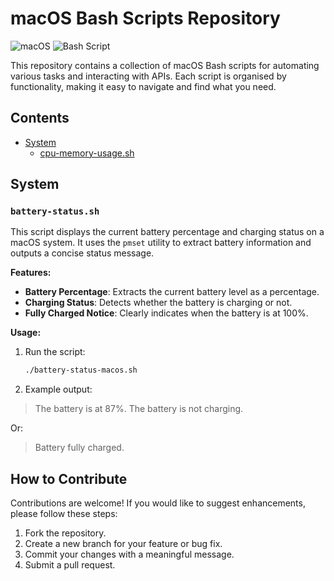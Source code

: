 # macOS Bash Scripts Repository

![macOS](https://img.shields.io/badge/mac%20os-000000?style=for-the-badge&logo=macos&logoColor=F0F0F0)
![Bash Script](https://img.shields.io/badge/bash_script-%23121011.svg?style=for-the-badge&logo=gnu-bash&logoColor=white)

This repository contains a collection of macOS Bash scripts for automating various tasks and interacting with APIs. Each script is organised by functionality, making it easy to navigate and find what you need.

## Contents

- [System](#system)
  - [cpu-memory-usage.sh](#cpu-memory-usagesh)
  
## System

### **`battery-status.sh`**

This script displays the current battery percentage and charging status on a macOS system. It uses the `pmset` utility to extract battery information and outputs a concise status message.

**Features:**

- **Battery Percentage**: Extracts the current battery level as a percentage.
- **Charging Status**: Detects whether the battery is charging or not.
- **Fully Charged Notice**: Clearly indicates when the battery is at 100%.

**Usage:**

1. Run the script:

   ```bash
   ./battery-status-macos.sh
   ```

2. Example output:

>The battery is at 87%.
>The battery is not charging.

Or:

>Battery fully charged.

## How to Contribute

Contributions are welcome! If you would like to suggest enhancements, please follow these steps:

1. Fork the repository.
2. Create a new branch for your feature or bug fix.
3. Commit your changes with a meaningful message.
4. Submit a pull request.
